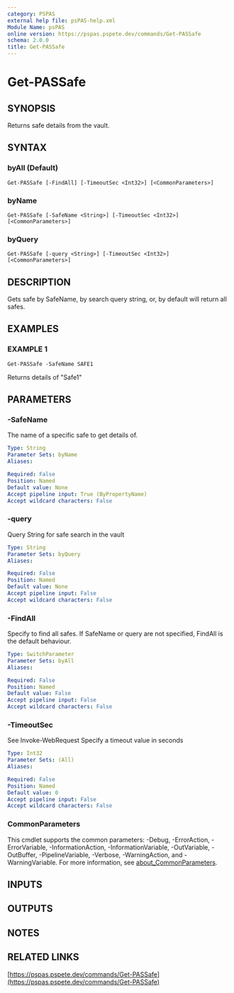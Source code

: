 ```yaml
---
category: PSPAS
external help file: psPAS-help.xml
Module Name: psPAS
online version: https://pspas.pspete.dev/commands/Get-PASSafe
schema: 2.0.0
title: Get-PASSafe
---
```


# Get-PASSafe

## SYNOPSIS
Returns safe details from the vault.

## SYNTAX

### byAll (Default)
```
Get-PASSafe [-FindAll] [-TimeoutSec <Int32>] [<CommonParameters>]
```

### byName
```
Get-PASSafe [-SafeName <String>] [-TimeoutSec <Int32>] [<CommonParameters>]
```

### byQuery
```
Get-PASSafe [-query <String>] [-TimeoutSec <Int32>] [<CommonParameters>]
```

## DESCRIPTION
Gets safe by SafeName, by search query string, or, by default will return all safes.

## EXAMPLES

### EXAMPLE 1
```
Get-PASSafe -SafeName SAFE1
```

Returns details of "Safe1"

## PARAMETERS

### -SafeName
The name of a specific safe to get details of.

```yaml
Type: String
Parameter Sets: byName
Aliases:

Required: False
Position: Named
Default value: None
Accept pipeline input: True (ByPropertyName)
Accept wildcard characters: False
```

### -query
Query String for safe search in the vault

```yaml
Type: String
Parameter Sets: byQuery
Aliases:

Required: False
Position: Named
Default value: None
Accept pipeline input: False
Accept wildcard characters: False
```

### -FindAll
Specify to find all safes.
If SafeName or query are not specified, FindAll is the default behaviour.

```yaml
Type: SwitchParameter
Parameter Sets: byAll
Aliases:

Required: False
Position: Named
Default value: False
Accept pipeline input: False
Accept wildcard characters: False
```

### -TimeoutSec
See Invoke-WebRequest
Specify a timeout value in seconds

```yaml
Type: Int32
Parameter Sets: (All)
Aliases:

Required: False
Position: Named
Default value: 0
Accept pipeline input: False
Accept wildcard characters: False
```

### CommonParameters
This cmdlet supports the common parameters: -Debug, -ErrorAction, -ErrorVariable, -InformationAction, -InformationVariable, -OutVariable, -OutBuffer, -PipelineVariable, -Verbose, -WarningAction, and -WarningVariable. For more information, see [about_CommonParameters](http://go.microsoft.com/fwlink/?LinkID=113216).

## INPUTS

## OUTPUTS

## NOTES

## RELATED LINKS

[https://pspas.pspete.dev/commands/Get-PASSafe](https://pspas.pspete.dev/commands/Get-PASSafe)

